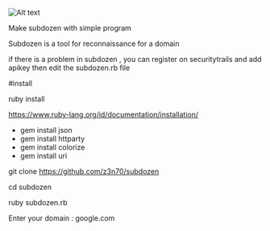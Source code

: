 ![Alt text](https://github.com/z3n70/subdozen/blob/main/subdozen-v2.png?raw=true "subdozen")

Make subdozen with simple program

Subdozen is a tool for reconnaissance for a domain

if there is a problem in subdozen , you can register on securitytrails and add apikey then edit the subdozen.rb file

#install

ruby install

https://www.ruby-lang.org/id/documentation/installation/

- gem install json
- gem install httparty
- gem install colorize
- gem install uri

git clone https://github.com/z3n70/subdozen

cd subdozen

ruby subdozen.rb

Enter your domain : google.com

